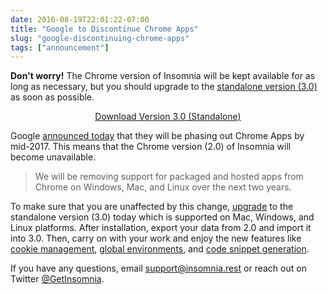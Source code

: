 ```yaml
---
date: 2016-08-19T22:01:22-07:00
title: "Google to Discontinue Chrome Apps"
slug: "google-discontinuing-chrome-apps"
tags: ["announcement"]
---
```


**Don't worry!**
The Chrome version of Insomnia will be kept available for as long as necessary, but you 
should upgrade to the [standalone version (3.0)](/download) as soon as possible.

<!--more-->

<p style="text-align:center">
<a class="button __download-link" href="/download">Download Version 3.0 (Standalone)</a>
</p>

Google [announced today](http://blog.chromium.org/2016/08/from-chrome-apps-to-web.html) that they
will be phasing out Chrome Apps by mid-2017. This means that the Chrome version (2.0) of Insomnia
will become unavailable.

> We will be removing support for packaged and hosted apps from Chrome on Windows, Mac, and 
> Linux over the next two years. 

To make sure that you are unaffected by this change, [upgrade](/download) to the 
standalone version (3.0) today which is supported on Mac, Windows, and Linux platforms. After
installation, export your data from 2.0 and import it into 3.0. Then, carry on with your work 
and enjoy the new features like 
[cookie management](/documentation/cookie-management),
[global environments](/documentation/environment-variables), and
[code snippet generation](/documentation/code-snippets).

If you have any questions, email [support@insomnia.rest](mailto:support@insomnia.rest) or reach out
on Twitter [@GetInsomnia](https://twitter.com/GetInsomnia).



